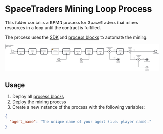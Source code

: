 # SpaceTraders Mining Loop Process

This folder contains a BPMN process for SpaceTraders that mines resources in a loop until the contract is fulfilled. 

The process uses the [SDK](../../sdk) and [process blocks](../../process-blocks) to automate the mining.

![The diagram of the mining process.](../../assets/spacetraders-mining-loop.svg)

## Usage

1. Deploy all [process blocks](../../process-blocks)
2. Deploy the mining process
3. Create a new instance of the process with the following variables:

```json
{
  "agent_name": "The unique name of your agent (i.e. player name)."
}
```
